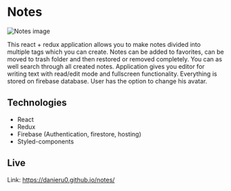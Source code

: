 # Notes

![Notes image](https://i.imgur.com/JFEtCfs.png)

This react + redux application allows you to make notes divided into multiple tags which you can create. Notes can be added to favorites, can be moved to trash folder and then restored or removed completely. You can as well search through all created notes. 
Application gives you editor for writing text with read/edit mode and fullscreen functionality. Everything is stored on firebase database.
User has the option to change his avatar.

## Technologies

* React
* Redux
* Firebase (Authentication, firestore, hosting)
* Styled-components

## Live

Link: https://danieru0.github.io/notes/
